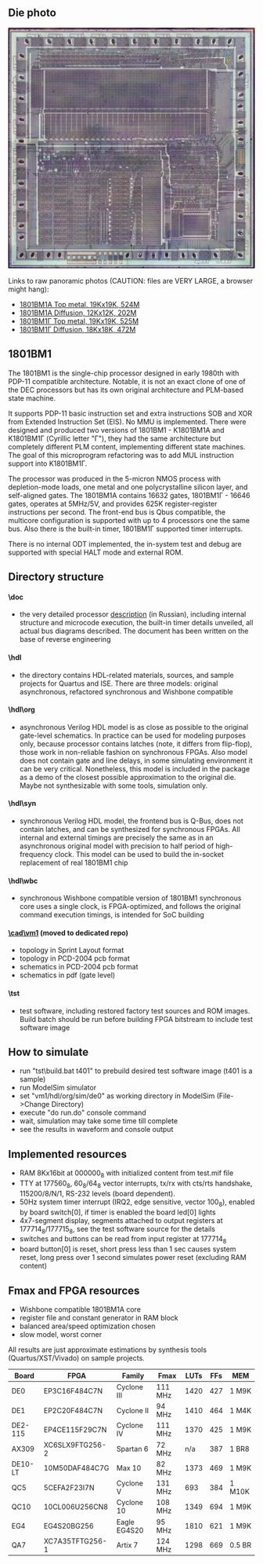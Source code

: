 ## Die photo

![Die photo](/vm1/img/vm1a.jpg)

Links to raw panoramic photos (CAUTION: files are VERY LARGE, a browser might hang):
- [1801BM1А Top metal, 19Kx19K, 524M](http://www.1801bm1.com/files/retro/1801/images/vm1a-met.jpg)
- [1801BM1А Diffusion, 12Kx12K, 202M](http://www.1801bm1.com/files/retro/1801/images/vm1a-dif.jpg)
- [1801BM1Г Top metal, 19Kx19K, 525M](http://www.1801bm1.com/files/retro/1801/images/vm1g-met.jpg)
- [1801BM1Г Diffusion, 18Kx18K, 472M](http://www.1801bm1.com/files/retro/1801/images/vm1g-dif.jpg)

## 1801BM1

The 1801BM1 is the single-chip processor designed in early 1980th with PDP-11
compatible architecture. Notable, it is not an exact clone of one of the DEC processors
but has its own original architecture and PLM-based state machine.

It supports PDP-11 basic instruction set and extra instructions SOB and XOR from Extended
Instruction Set (EIS). No MMU is implemented. There were designed and produced two versions
of 1801BM1 - K1801BM1A and K1801BM1Г (Cyrillic letter "Г"), they had the same architecture
but completely different PLM content, implementing different state machines. The goal of this
microprogram refactoring was to add MUL instruction support into K1801BM1Г.

The processor was produced in the 5-micron NMOS process with depletion-mode loads, one metal
and one polycrystalline silicon layer, and self-aligned gates. The 1801BM1A contains 16632 gates,
1801BM1Г - 16646 gates, operates at 5MHz/5V, and provides 625K register-register instructions per
second. The front-end bus is Qbus compatible, the multicore configuration is supported with
up to 4 processors one the same bus. Also there is the built-in timer, 1801BM1Г supported
timer interrupts.

There is no internal ODT implemented, the in-system test and debug are supported
with special HALT mode and external ROM.

## Directory structure
#### \doc
- the very detailed processor [description](/vm1/doc/1801vm1.pdf) (in Russian), including internal
structure and microcode execution, the built-in timer details unveiled, all actual bus diagrams
described. The document has been written on the base of reverse engineering

#### \hdl
- the directory contains HDL-related materials, sources, and sample projects for Quartus and ISE.
There are three models: original asynchronous, refactored synchronous and Wishbone compatible

#### \hdl\org
- asynchronous Verilog HDL model is as close as possible to the original gate-level schematics.
In practice can be used for modeling purposes only, because processor contains latches (note,
it differs from flip-flop), those work in non-reliable fashion on synchronous FPGAs. Also model
does not contain gate and line delays, in some simulating environment it can be very critical. 
Nonetheless, this model is included in the package as a demo of the closest possible approximation to the original die. Maybe not synthesizable with some tools, simulation only.

#### \hdl\syn
- synchronous Verilog HDL model, the frontend bus is Q-Bus, does not contain latches, and can be
synthesized for synchronous FPGAs. All internal and external timings are precisely the same as
in an asynchronous original model with precision to half period of high-frequency clock. This model
can be used to build the in-socket replacement of real 1801BM1 chip

#### \hdl\wbc
- synchronous Wishbone compatible version of 1801BM1 synchronous core uses a single clock,
is FPGA-optimized, and follows the original command execution timings, is intended for SoC building


#### [\cad\vm1](https://github.com/1801BM1/cad11/tree/master/vm1) (moved to dedicated repo)
- topology in Sprint Layout format
- topology in PCD-2004 pcb format
- schematics in PCD-2004 pcb format
- schematics in pdf (gate level)

#### \tst
- test software, including restored factory test sources and ROM images. Build batch should
be run before building FPGA bitstream to include test software image

## How to simulate
- run "tst\build.bat t401" to prebuild desired test software image (t401 is a sample)
- run ModelSim simulator
- set "vm1/hdl/org/sim/de0" as working directory in ModelSim (File->Change Directory)
- execute "do run.do" console command
- wait, simulation may take some time till complete
- see the results in waveform and console output

## Implemented resources
- RAM 8Kx16bit at 000000<sub>8</sub> with initialized content from test.mif file
- TTY at 177560<sub>8</sub>, 60<sub>8</sub>/64<sub>8</sub> vector interrupts, 
  tx/rx with cts/rts handshake, 115200/8/N/1, RS-232 levels (board dependent).
- 50Hz system timer interrupt (IRQ2, edge sensitive, vector 100<sub>8</sub>),
  enabled by board switch[0], if timer is enabled the board led[0] lights
- 4x7-segment display, segments attached to output registers at 177714<sub>8</sub>/177715<sub>8</sub>,
  see the test software source for the details
- switches and buttons can be read from input register at 177714<sub>8</sub>
- board button[0] is reset, short press less than 1 sec causes system reset, 
  long press over 1 second simulates power reset (excluding RAM content)

## Fmax and FPGA resources
- Wishbone compatible 1801BM1A core
- register file and constant generator in RAM block
- balanced area/speed optimization chosen
- slow model, worst corner

All results are just approximate estimations by synthesis tools (Quartus/XST/Vivado) on sample
projects.

| Board   | FPGA            | Family       | Fmax    | LUTs | FFs | MEM    |
|---------|-----------------|--------------|---------|------|-----|--------|
| DE0     | EP3C16F484C7N   | Cyclone III  | 111 MHz | 1420 | 427 | 1 M9K  |
| DE1     | EP2C20F484C7N   | Cyclone II   | 94 MHz  | 1410 | 464 | 1 M4K  |
| DE2-115 | EP4CE115F29C7N  | Cyclone IV   | 111 MHz | 1370 | 425 | 1 M9K  |
| AX309   | XC6SLX9FTG256-2 | Spartan 6    | 72 MHz  | n/a  | 387 | 1 BR8  |
| DE10-LT | 10M50DAF484C7G  | Max 10       | 82 MHz  | 1373 | 469 | 1 M9K  |
| QC5     | 5CEFA2F23I7N    | Cyclone V    | 131 MHz | 693  | 384 | 1 M10K |
| QC10    | 10CL006U256CN8  | Cyclone 10   | 108 MHz | 1349 | 694 | 1 M9K  |
| EG4     | EG4S20BG256     | Eagle EG4S20 | 95 MHz  | 1810 | 621 | 1 M9K  |
| QA7     | XC7A35TFTG256-1 | Artix 7      | 124 MHz | 1298 | 669 | 0.5 BR |
